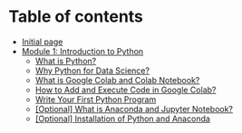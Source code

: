 # Table of contents

* [Initial page](README.md)
* [Module 1: Introduction to Python](module-1-introduction-to-python/README.md)
  * [What is Python?](module-1-introduction-to-python/what-is-python.md)
  * [Why Python for Data Science?](module-1-introduction-to-python/why-python-for-data-science.md)
  * [What is Google Colab and Colab Notebook?](module-1-introduction-to-python/what-is-google-colab-and-colab-notebook.md)
  * [How to Add and Execute Code in Google Colab?](module-1-introduction-to-python/how-to-add-and-execute-code-in-google-colab.md)
  * [Write Your First Python Program](module-1-introduction-to-python/write-your-first-python-program.md)
  * [\[Optional\] What is Anaconda and Jupyter Notebook?](module-1-introduction-to-python/optional-what-is-anaconda-and-jupyter-notebook.md)
  * [\[Optional\] Installation of Python and Anaconda](module-1-introduction-to-python/optional-installation-of-python-and-anaconda.md)

